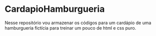 # CardapioHamburgueria
Nesse repositório vou armazenar os códigos para um cardápio de uma hamburgueria fictícia para treinar um pouco de html e css puro. 
